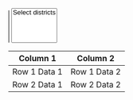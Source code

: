 <script src="https://code.jquery.com/jquery-3.1.1.min.js" integrity="sha256-hVVnYaiADRTO2PzUGmuLJr8BLUSjGIZsDYGmIJLv2b8=" crossorigin="anonymous"></script>
<link rel="stylesheet" type="text/css" href="semantic.min.css">
<script src="semantic.min.js"></script>


<select name="states" multiple="" class="ui fluid dropdown" id="states">
</select>

<select name="states" multiple="" class="ui fluid dropdown disabled" id="districts">
    <option>Select districts</option>
</select>

<table id="table_id" class="display">
    <thead>
        <tr>
            <th>Column 1</th>
            <th>Column 2</th>
        </tr>
    </thead>
    <tbody>
        <tr>
            <td>Row 1 Data 1</td>
            <td>Row 1 Data 2</td>
        </tr>
        <tr>
            <td>Row 2 Data 1</td>
            <td>Row 2 Data 2</td>
        </tr>
    </tbody>
</table>

<script>
    g_statesSelected = new Set();
    g_districtsSelected = new Set();
    
    function toggleDistricts()
    {
        if(g_statesSelected.size > 0)
        {
            $('#districts').removeClass("disabled");
        }
        else
        {
            $('#districts').addClass("disabled");
        }
    }
    
$(document).ready( function () {
 
 fetch("https://cdn-api.co-vin.in/api/v2/admin/location/states", {

  "referrerPolicy": "strict-origin-when-cross-origin",
  "body": null,
  "method": "GET",
  "mode": "cors",
  "credentials": "omit"
}).then(response => response.json())
  .then(data => {console.log(data);
  let stateList = [];
  data["states"].forEach((state, index) => {
  console.log(index, state);
  stateList.push({name:state["state_name"], value:state["state_id"]});
  });
  $('#states').dropdown({values:stateList, placeholder:"Select states",
  onChange: function(value, text, $selectedItem){console.log("onChange", value, text, $selectedItem);},
  onAdd: function(value, text, $selectedItem)
  {
    console.log("onAdd", value, text, $selectedItem); g_statesSelected.add(value);
    toggleDistricts();
    
  },
  onRemove: function(value, text, $selectedItem)
  {
    console.log("onRemove", value, text, $selectedItem); g_statesSelected.delete(value);
    toggleDistricts();
  },
  });
  });
  
  $('#districts').dropdown({
      onShow : function()
  {
  g_statesSelected.forEach((state, index) => 
  {
    fetch("https://cdn-api.co-vin.in/api/v2/admin/location/districts/" + String(state), {
    "referrerPolicy": "strict-origin-when-cross-origin",
    "body": null,
    "method": "GET",
    "mode": "cors",
    "credentials": "omit"
        }).then(response => response.json())
        .then(data => 
        {
            console.log("here1 ", data);
        });
  });
  }
  });
    
} );    
</script>
